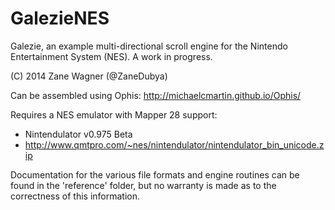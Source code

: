 # GalezieNES
Galezie, an example multi-directional scroll engine for the
Nintendo Entertainment System (NES). A work in progress.

(C) 2014 Zane Wagner (@ZaneDubya)

Can be assembled using Ophis: http://michaelcmartin.github.io/Ophis/

Requires a NES emulator with Mapper 28 support:
* Nintendulator v0.975 Beta
* http://www.qmtpro.com/~nes/nintendulator/nintendulator_bin_unicode.zip

Documentation for the various file formats and engine routines can be found in
the 'reference' folder, but no warranty is made as to the correctness of this
information.